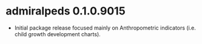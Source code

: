 # admiralpeds 0.1.0.9015

- Initial package release focused mainly on Anthropometric indicators (i.e. child growth
development charts).
